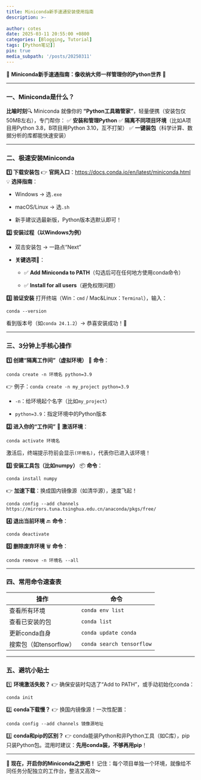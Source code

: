 ```yaml
---
title: Miniconda新手速通安装使用指南
description: >-
  
author: cotes
date: 2025-03-11 20:55:00 +0800
categories: [Blogging, Tutorial]
tags: [Python笔记]]
pin: true
media_subpath: '/posts/20250311'
---
```


🌟 **Miniconda新手速通指南：像收纳大师一样管理你的Python世界** 🌟

---

### **一、Miniconda是什么？**

**比喻时刻**🔍
Miniconda 就像你的 **“Python工具箱管家”**，轻量便携（安装包仅50MB左右），专门帮你：
✅ **安装和管理Python**
✅ **隔离不同项目环境**（比如A项目用Python 3.8，B项目用Python 3.10，互不打架）
✅ **一键装包**（科学计算、数据分析的库都能快速安装）

---

### **二、极速安装Miniconda**

**1️⃣ 下载安装包**
👉 **官网入口**：[https://docs.conda.io/en/latest/miniconda.html
](https://docs.conda.io/en/latest/miniconda.html)💡 **选择指南**：

- Windows → 选`.exe`

- macOS/Linux → 选`.sh`

- 新手建议选最新版，Python版本选默认即可！

**2️⃣ 安装过程（以Windows为例）**

- 双击安装包 → 一路点“Next”

- **关键选项**🔑：

  - ✅ **Add Miniconda to PATH**（勾选后可在任何地方使用conda命令）

  - ✅ **Install for all users**（避免权限问题）

**3️⃣ 验证安装**
打开终端（Win：`cmd` / Mac&Linux：`Terminal`），输入：

```Shell
conda --version
```


看到版本号（如`conda 24.1.2`）→ 恭喜安装成功！🎉

---

### **三、3分钟上手核心操作**

**1️⃣ 创建“隔离工作间”（虚拟环境）**
🔧 **命令**：

```Shell
conda create -n 环境名 python=3.9
```


👉 例子：`conda create -n my_project python=3.9`

- `-n`：给环境起个名字（比如`my_project`）

- `python=3.9`：指定环境中的Python版本

**2️⃣ 进入你的“工作间”**
🚪 **激活环境**：

```Shell
conda activate 环境名
```


激活后，终端提示符前会显示`(环境名)`，代表你已进入该环境！

**3️⃣ 安装工具包（比如numpy）**
📦 **命令**：

```Shell
conda install numpy
```


👉 **加速下载**：换成国内镜像源（如清华源），速度飞起！

```Shell
conda config --add channels https://mirrors.tuna.tsinghua.edu.cn/anaconda/pkgs/free/
```


**4️⃣ 退出当前环境**
🔙 **命令**：

```Shell
conda deactivate
```


**5️⃣ 删除废弃环境**
🗑️ **命令**：

```Shell
conda remove -n 环境名 --all
```


---

### **四、常用命令速查表**

| 操作                   | 命令                      |
| ---------------------- | ------------------------- |
| 查看所有环境           | `conda env list`          |
| 查看已安装的包         | `conda list`              |
| 更新conda自身          | `conda update conda`      |
| 搜索包（如tensorflow） | `conda search tensorflow` |

---

### **五、避坑小贴士**

1️⃣ **环境激活失败？**
👉 确保安装时勾选了“Add to PATH”，或手动初始化conda：

```Shell
conda init
```


2️⃣ **conda下载慢？**
👉 换国内镜像源！一次性配置：

```Shell
conda config --add channels 镜像源地址
```


3️⃣ **conda和pip的区别？**
👉 conda能装Python和非Python工具（如C库），pip只装Python包。混用时建议：**先用conda装，不够再用pip**！

---

**🚀 现在，开启你的Miniconda之旅吧！**
记住：每个项目单独一个环境，就像给不同任务分配独立的工作台，整洁又高效～

